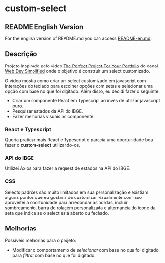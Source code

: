 # custom-select

## README English Version
For the english version of README.md you can access [README-en.md](https://github.com/dergeister/custom-select/blob/main/README-en.md).

## Descrição
Projeto inspirado pelo video [The Perfect Project For Your Portfolio](https://www.youtube.com/watch?v=Fc-oyl31mRI) do canal [Web Dev Simplified](https://www.youtube.com/@WebDevSimplified) onde o objetivo é construir um select customizado.

O vídeo mostra como criar um select customizado em javascript com interações do teclado para escolher opções com setas e selecionar uma opção com base no que foi digitado. Além disso, eu decidi fazer o seguinte:
- Criar um componente React em Typescript ao invés de utilizar javascript puro.
- Pesquisar estados da API do IBGE.
- Fazer melhorias visuais no componente.

### React e Typescript
Queria praticar mais React e Typescript e parecia uma oportunidade boa fazer o **custom-select** utilizando-os.

### API do IBGE
Utilizei Axios para fazer a request de estados na API do IBGE.

### CSS
Selects padrões são muito limitados em sua personalização e existiam alguns pontos que eu gostaria de customizar visualmente com isso aproveitei a oportunidade para arredondar as bordas, incluir sombreamento, barra de rolagem personalizada e alternancia do ícone da seta que indica se o select está aberto ou fechado.

## Melhorias
Possíveis melhorias para o projeto:
- Modificar o comportamento de _selecionar_ com base no que foi digitado para _filtrar_ com base no que foi digitado.